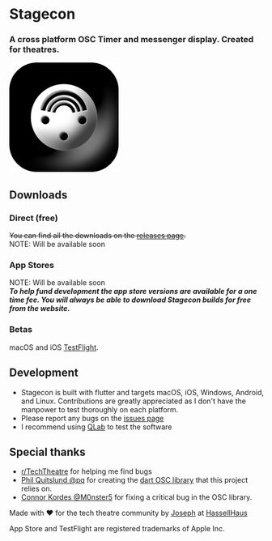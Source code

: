 # Stagecon
### A cross platform OSC Timer and messenger display.  Created for theatres.
![Stagecon Icon](assets/icon/leg_android.png)


## Downloads
### Direct (free)
~~You can find all the downloads on the [releases page](https://github.com/HassellHaus/stagecon/releases).~~  
NOTE: Will be available soon
### App Stores
NOTE: Will be available soon  
***To help fund development the app store versions are available for a one time fee.  You will always be able to download Stagecon builds for free from the website.***
### Betas
macOS and iOS [TestFlight](https://shrti.sh/g-stagecon-testflight).


## Development  
- Stagecon is built with flutter and targets macOS, iOS, Windows, Android, and Linux.  Contributions are greatly appreciated as I don't have the manpower to test thoroughly on each platform.
- Please report any bugs on the [issues page](https://github.com/HassellHaus/stagecon/issues)
- I recommend using [QLab](https://qlab.app) to test the software 



## Special thanks
* [r/TechTheatre](https://reddit.com/r/TechTheatre) for helping me find bugs
* [Phil Quitslund @pq](https://github.com/pq) for creating the [dart OSC library](https://github.com/pq/osc) that this project relies on.
* [Connor Kordes @M0nster5](https://github.com/M0nster5) for fixing a critical bug in the OSC library.


Made with ❤️ for the tech theatre community by [Joseph](https://hassell.dev) at [HassellHaus](https://hassell.haus)

App Store and TestFlight are registered trademarks of Apple Inc.